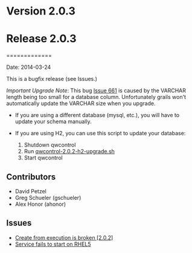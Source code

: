 # Version 2.0.3



# Release 2.0.3
=============

Date: 2014-03-24

This is a bugfix release (see Issues.)

*Important Upgrade Note*: This bug [Issue 661](https://github.com/qwcontrol/qwcontrol/issues/661)
is caused by the VARCHAR length being too small for a database column.  Unfortunately grails won't
automatically update the VARCHAR size when you upgrade.

* If you are using a different database (mysql, etc.), you will have
to update your schema manually.
* If you are using H2, you can use this
script to update your database:

    1. Shutdown qwcontrol
    2. Run [qwcontrol-2.0.2-h2-upgrade.sh](https://gist.github.com/gschueler/9534814#file-qwcontrol-2-0-2-h2-upgrade-sh)
    3. Start qwcontrol

## Contributors

* David Petzel
* Greg Schueler (gschueler)
* Alex Honor (ahonor)

## Issues

* [Create from execution is broken [2.0.2]](https://github.com/qwcontrol/qwcontrol/issues/707)
* [Service fails to start on RHEL5](https://github.com/qwcontrol/qwcontrol/issues/682)
